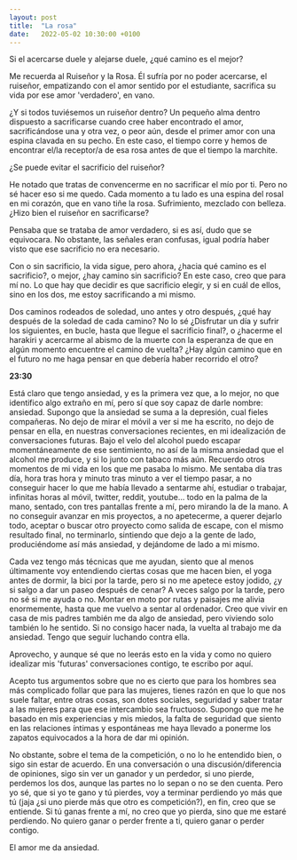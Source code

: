 ```yaml
---
layout: post
title:  "La rosa"
date:   2022-05-02 10:30:00 +0100
---
```


Si el acercarse duele y alejarse duele, ¿qué camino es el mejor?

Me recuerda al Ruiseñor y la Rosa. Él sufría por no poder acercarse, el ruiseñor, empatizando con el amor sentido por el estudiante, sacrifica su vida por ese amor 'verdadero', en vano.

¿Y si todos tuviésemos un ruiseñor dentro? Un pequeño alma dentro dispuesto a sacrificarse cuando cree haber encontrado el amor, sacrificándose una y otra vez, o peor aún, desde el primer amor con una espina clavada en su pecho. En este caso, el tiempo corre y hemos de encontrar el/la receptor/a de esa rosa antes de que el tiempo la marchite.

¿Se puede evitar el sacrificio del ruiseñor?

He notado que tratas de convencerme en no sacrificar el mío por ti. Pero no sé hacer eso si me quedo. Cada momento a tu lado es una espina del rosal en mi corazón, que en vano tiñe la rosa. Sufrimiento, mezclado con belleza. ¿Hizo bien el ruiseñor en sacrificarse?

Pensaba que se trataba de amor verdadero, si es así, dudo que se equivocara. No obstante, las señales eran confusas, igual podría haber visto que ese sacrificio no era necesario.

Con o sin sacrificio, la vida sigue, pero ahora, ¿hacia qué camino es el sacrificio?, o mejor, ¿hay camino sin sacrificio? En este caso, creo que para mí no. Lo que hay que decidir es que sacrificio elegir, y si en cuál de ellos, sino en los dos, me estoy sacrificando a mi mismo.

Dos caminos rodeados de soledad, uno antes y otro después, ¿qué hay después de la soledad de cada camino? No lo sé ¿Disfrutar un día y sufrir los siguientes, en bucle, hasta que llegue el sacrificio final?, o ¿hacerme el harakiri y acercarme al abismo de la muerte con la esperanza de que en algún momento encuentre el camino de vuelta? ¿Hay algún camino que en el futuro no me haga pensar en que debería haber recorrido el otro?


__23:30__

Está claro que tengo ansiedad, y es la primera vez que, a lo mejor, no que identifico algo extraño en mí, pero sí que soy capaz de darle nombre: ansiedad.
Supongo que la ansiedad se suma a la depresión, cual fieles compañeras.
No dejo de mirar el móvil a ver si me ha escrito, no dejo de pensar en ella, en nuestras conversaciones recientes, en mi idealización de conversaciones futuras.
Bajo el velo del alcohol puedo escapar momentáneamente de ese sentimiento, no así de la misma ansiedad que el alcohol me produce, y si lo junto con tabaco más aún.
Recuerdo otros momentos de mi vida en los que me pasaba lo mismo. Me sentaba día tras día, hora tras hora y minuto tras minuto a ver el tiempo pasar, a no conseguir hacer lo que me había llevado a sentarme ahí, estudiar o trabajar, infinitas horas al móvil, twitter, reddit, youtube... todo en la palma de la mano, sentado, con tres pantallas frente a mí, pero mirando la de la mano.
A no conseguir avanzar en mis proyectos, a no apetecerme, a querer dejarlo todo, aceptar o buscar otro proyecto como salida de escape, con el mismo resultado final, no terminarlo, sintiendo que dejo a la gente de lado, produciéndome así más ansiedad, y dejándome de lado a mi mismo.

Cada vez tengo más técnicas que me ayudan, siento que al menos últimamente voy entendiendo ciertas cosas que me hacen bien, el yoga antes de dormir, la bici por la tarde, pero si no me apetece estoy jodido, ¿y si salgo a dar un paseo después de cenar? A veces salgo por la tarde, pero no sé si me ayuda o no.
Montar en moto por rutas y paisajes me alivia enormemente, hasta que me vuelvo a sentar al ordenador.
Creo que vivir en casa de mis padres también me da algo de ansiedad, pero viviendo solo también lo he sentido.
Si no consigo hacer nada, la vuelta al trabajo me da ansiedad.
Tengo que seguir luchando contra ella.

Aprovecho, y aunque sé que no leerás esto en la vida y como no quiero idealizar mis 'futuras' conversaciones contigo, te escribo por aquí.

Acepto tus argumentos sobre que no es cierto que para los hombres sea más complicado follar que para las mujeres, tienes razón en que lo que nos suele faltar, entre otras cosas, son dotes sociales, seguridad y saber tratar a las mujeres para que ese intercambio sea fructuoso. Supongo que me he basado en mis experiencias y mis miedos, la falta de seguridad que siento en las relaciones íntimas y espontáneas me haya llevado a ponerme los zapatos equivocados a la hora de dar mi opinión.

No obstante, sobre el tema de la competición, o no lo he entendido bien, o sigo sin estar de acuerdo. En una conversación o una discusión/diferencia de opiniones, sigo sin ver un ganador y un perdedor, si uno pierde, perdemos los dos, aunque las partes no lo sepan o no se den cuenta.
Pero yo sé, que si yo te gano y tú pierdes, voy a terminar perdiendo yo más que tú (jaja ¿si uno pierde más que otro es competición?), en fin, creo que se entiende. Si tú ganas frente a mí, no creo que yo pierda, sino que me estaré perdiendo.
No quiero ganar o perder frente a ti, quiero ganar o perder contigo.

El amor me da ansiedad.
